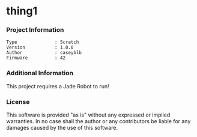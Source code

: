 thing1
================



### Project Information
```
Type              : Scratch
Version           : 1.0.0
Author            : caseyblb
Firmware          : 42
```

### Additional Information
This project requires a Jade Robot to run!

### License
This software is provided "as is" without any expressed or implied warranties.  In no case shall the author or any contributors be liable for any damages caused by the use of this software.

